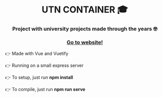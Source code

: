 <h1 align="center">UTN CONTAINER 🎓</h1>
<h3 align="center">Project with university projects made through the years 🤓</h3>
<h3 align="center"><a href="https://utn.lorenzofabro.com/" target="_blank">Go to website!</a></h3>
<p>👉 Made with Vue and Vuetify</p>
<p>👉 Running on a small express server</p>
<p>👉 To setup, just run <b>npm install</b></p>
<p>👉 To compile, just run <b>npm run serve</b></p>
